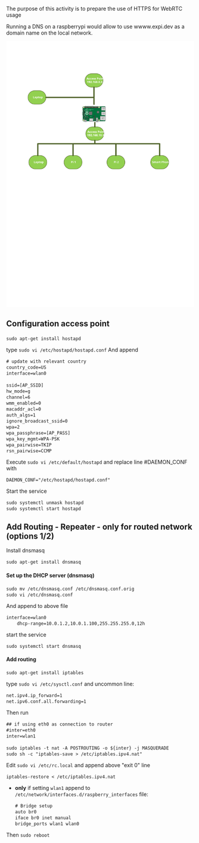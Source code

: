 The purpose of this activity is to prepare the use of HTTPS for WebRTC usage

Running a DNS on a raspberrypi would allow to use wwww.expi.dev as a domain name on the local network.

![Network](images/network.svg)

## Configuration access point

`sudo apt-get install hostapd`

type `sudo vi /etc/hostapd/hostapd.conf`
And append
```shell
# update with relevant country
country_code=US
interface=wlan0

ssid=[AP_SSID]
hw_mode=g
channel=6
wmm_enabled=0
macaddr_acl=0
auth_algs=1
ignore_broadcast_ssid=0
wpa=2
wpa_passphrase=[AP_PASS]
wpa_key_mgmt=WPA-PSK
wpa_pairwise=TKIP
rsn_pairwise=CCMP
```

Execute `sudo vi /etc/default/hostapd` and replace line #DAEMON_CONF with
```text
DAEMON_CONF="/etc/hostapd/hostapd.conf"
```

Start the service
```shell
sudo systemctl unmask hostapd
sudo systemctl start hostapd
```

Add Routing - Repeater - only for routed network (options 1/2)
-----------

Install dnsmasq
```shell
sudo apt-get install dnsmasq
```

#### Set up the DHCP server (dnsmasq)
```shell
sudo mv /etc/dnsmasq.conf /etc/dnsmasq.conf.orig  
sudo vi /etc/dnsmasq.conf
```
And append to above file
```shell
interface=wlan0
    dhcp-range=10.0.1.2,10.0.1.100,255.255.255.0,12h
```

start the service
```shell
sudo systemctl start dnsmasq
```

#### Add routing
```shell
sudo apt-get install iptables
```

type `sudo vi /etc/sysctl.conf` and uncommon line:
```text
net.ipv4.ip_forward=1
net.ipv6.conf.all.forwarding=1
```
Then run
```shell
## if using eth0 as connection to router
#inter=eth0
inter=wlan1

sudo iptables -t nat -A POSTROUTING -o ${inter} -j MASQUERADE
sudo sh -c "iptables-save > /etc/iptables.ipv4.nat"
```

Edit `sudo vi /etc/rc.local` and append above "exit 0" line 
```shell
iptables-restore < /etc/iptables.ipv4.nat
```

* **only** if setting `wlan1` append to `/etc/network/interfaces.d/raspberry_interfaces` file:
    ```
    # Bridge setup
    auto br0
    iface br0 inet manual
    bridge_ports wlan1 wlan0
    ```
Then `sudo reboot`
